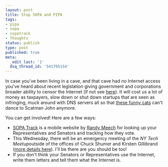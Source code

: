 ```yaml
---
layout: post
title: Stop SOPA and PIPA
tags:
- pipa
- sopa
- sopatrack
- Thoughts
status: publish
type: post
published: true
meta:
  _edit_last: '1'
  dsq_thread_id: '541795154'
---
```

<div>

In case you've been living in a cave, and that cave had no Internet access   you've heard about recent legislation giving government and corporations broader ability to censor the Internet (if not see <a href="http://vimeo.com/31100268?utm_source=thedjlist.com&amp;utm_medium=thedjlist.com_link&amp;utm_content=dj_profile_link&amp;utm_campaign=APPLICATIONS">here</a>). It will cost us a lot of money as taxpayers, slow down or shut down startups that are seen as infringing, muck around with DNS servers   all so that <a href="http://www.youtube.com/watch?v=6x2H5PhgnP4&amp;feature=related">these funny cats</a> can't dance to Scatman John anymore.

You can get involved! Here are a few ways:
<ul>
	<li><a href="http://sopatrack.com/">SOPA Track</a> is a mobile website by <a href="https://twitter.com/randyme">Randy Meech</a> for looking up your Representatives and Senators and tracking how they vote.</li>
	<li>This Wednesday, there will be an emergency meeting of the <em>NY Tech Meetup</em>outside of the offices of Chuck Shumer and Kirsten Gillibrand   (<a href="http://nytm.org/sos/">more details here</a>). I'll be there are you should be too!</li>
	<li>If you don't think your Senators or Representatives use the Internet, write them letters and tell them what the Internet is.</li>
</ul>
</div>
